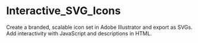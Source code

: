 # Interactive_SVG_Icons
Create a branded, scalable icon set in Adobe Illustrator and export as SVGs. Add interactivity with JavaScript and descriptions in HTML.
